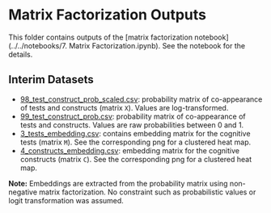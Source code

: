 # Matrix Factorization Outputs

This folder contains outputs of the [matrix factorization notebook](../../notebooks/7. Matrix Factorization.ipynb). See the notebook for the details.

## Interim Datasets

- [98_test_construct_prob_scaled.csv](98_test_construct_prob_scaled.csv): probability matrix of co-appearance of tests and constructs (matrix `X`). Values are log-transformed.
- [99_test_construct_prob.csv](99_test_construct_prob.csv): probability matrix of co-appearance of tests and constructs. Values are raw probabilities between 0 and 1.
- [3_tests_embedding.csv](3_test_embedding.csv): contains embedding matrix for the cognitive tests (matrix `M`). See the corresponding png for a clustered heat map.
- [4_constructs_embedding.csv](4_constructs_embedding.csv): embedding matrix for the cognitive constructs (matrix `C`). See the corresponding png for a clustered heat map.

**Note:** Embeddings are extracted from the probability matrix using non-negative matrix factorization. No constraint such as probabilistic values or logit transformation was assumed.
